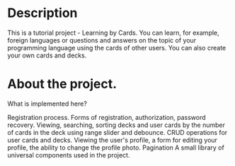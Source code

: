 # Description

This is a tutorial project - Learning by Cards. You can learn, for example, foreign languages or questions and answers on the topic of your programming language using the cards of other users. You can also create your own cards and decks.

# About the project.
What is implemented here?

Registration process. Forms of registration, authorization, password recovery.
Viewing, searching, sorting decks and user cards by the number of cards in the deck using range slider and debounce.
CRUD operations for user cards and decks.
Viewing the user's profile, a form for editing your profile, the ability to change the profile photo.
Pagination
A small library of universal components used in the project.
